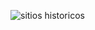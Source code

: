 ![sitios historicos](https://github.com/Carl0sPineda/client-muni-liberia/assets/100396203/e31a83cd-bd5b-4b3e-969a-6a4081f2e138)
